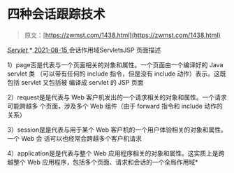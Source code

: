 <!--yml
category: 未分类
date: 0001-01-01 00:00:00
--->

# 四种会话跟踪技术

> 原文：[https://zwmst.com/1438.html](https://zwmst.com/1438.html)

   [ *Servlet* ](https://zwmst.com/servlet)*[ <time datetime="2021-08-15T11:32:16+08:00"> 2021-08-15 </time> ](https://zwmst.com/1438.html)  会话作用域ServletsJSP 页面描述

1）page否是代表与一个页面相关的对象和属性。一个页面由一个编译好的 Java servlet 类 （可以带有任何的 include 指令，但是没有 include 动作）表示。这既包括 servlet 又包括被 编译成 servlet 的 JSP 页面

2）request是是代表与 Web 客户机发出的一个请求相关的对象和属性。一个请求可能跨越多 个页面，涉及多个 Web 组件（由于 forward 指令和 include 动作的关系）

3）session是是代表与用于某个 Web 客户机的一个用户体验相关的对象和属性。一个 Web 会 话可以也经常会跨越多个客户机请求

4）application是是代表与整个 Web 应用程序相关的对象和属性。这实质上是跨越整个 Web 应用程序，包括多个页面、请求和会话的一个全局作用域*